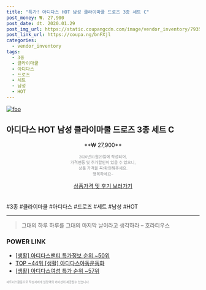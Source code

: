 ```yaml
--- 
title: "특가! 아디다스 HOT 남성 클라이마쿨 드로즈 3종 세트 C" 
post_money: ₩. 27,900 
post_date: dt. 2020.01.29 
post_img_url: https://static.coupangcdn.com/image/vendor_inventory/7935/ad6f4d2623ba0ca03a3eeffaa2e21be2fe89de685583e37105a4d6e8470a.jpg 
post_link_url: https://coupa.ng/bnFXjl 
categories: 
  - vendor_inventory 
tags: 
  - 3종 
  - 클라이마쿨 
  - 아디다스 
  - 드로즈 
  - 세트 
  - 남성 
  - HOT 
--- 
```

[![foo](https://static.coupangcdn.com/image/vendor_inventory/7935/ad6f4d2623ba0ca03a3eeffaa2e21be2fe89de685583e37105a4d6e8470a.jpg)](https://coupa.ng/bnFXjl) 

## 아디다스 HOT 남성 클라이마쿨 드로즈 3종 세트 C 
<p style="text-align: center;">**₩ 27,900**</p> 
<p style="text-align: center;"><span style="color: #898c8f; font-family: Georgia,Times,serif; font-size: 0.75em;">2020년01월29일에 작성되어, <br>가격변동 및 추가할인이 있을 수 있으니,<br> 상품 가격을 꼭!확인해주세요.<br>행복하세요~</span> 
</p>	 
<div markdown="0" style="text-align: center;"><a href="https://coupa.ng/bnFXjl" class="btn btn--success">상품가격 및 후기 보러가기</a></div> 
<br><br> 
  #3종 #클라이마쿨 #아디다스 #드로즈 #세트 #남성 #HOT 
<hr> 

> 그대의 하루 하루를 그대의 마지막 날이라고 생각하라 – 호라티우스 


### POWER LINK

* <a href="https://blog.naver.com/sakai111/221781654047" target="_blank"> [생활] 아디다스팬티 특가정보 순위 ~50위</a>
* <a href="https://blog.naver.com/fasyy4321/221778989052" target="_blank"> TOP ~44위 [생활] 아디다스아동운동화</a>
* <a href="https://blog.naver.com/sakai111/221785071994" target="_blank"> [생활] 아디다스여성 특가 순위 ~57위</a>

<span style="color: #898c8f; font-family: Georgia,Times,serif; font-size: 0.55em;">파트너스활동으로 작성자에게 일정액의 커미션이 제공될수 있습니다.</span> 
